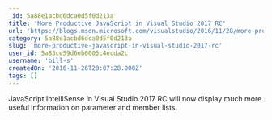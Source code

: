 ```yaml
---
_id: 5a88e1acbd6dca0d5f0d213a
title: 'More Productive JavaScript in Visual Studio 2017 RC'
url: 'https://blogs.msdn.microsoft.com/visualstudio/2016/11/28/more-productive-javascript-in-visual-studio-2017-rc/'
category: 5a88e1acbd6dca0d5f0d213a
slug: 'more-productive-javascript-in-visual-studio-2017-rc'
user_id: 5a83ce59d6eb0005c4ecda2c
username: 'bill-s'
createdOn: '2016-11-26T20:07:28.000Z'
tags: []
---
```


JavaScript IntelliSense in Visual Studio 2017 RC will now display much more useful information on parameter and member lists. 
